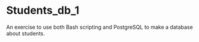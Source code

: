 # Students_db_1
An exercise to use both Bash scripting and PostgreSQL to make a database about students. 
